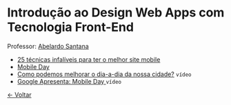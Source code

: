 # Introdução ao Design Web Apps com Tecnologia Front-End

Professor: [Abelardo Santana](http://abelardosantana.com/)

- [25 técnicas infalíveis para ter o melhor site mobile](https://www.thinkwithgoogle.com/intl/pt-br/research-studies/25-tecnicas-site-mobile.html)
- [Mobile Day](https://www.thinkwithgoogle.com/intl/pt-br/collections/mobile-day.html)
- [Como podemos melhorar o dia-a-dia da nossa cidade?](http://www.redbull.com/br/pt/music/stories/1331762613695/como-podemos-melhorar-o-dia-a-dia-da-nossa-cidade) `vídeo`
- [Google Apresenta: Mobile Day ](https://www.youtube.com/watch?v=19n9u5fo-zc) `vídeo`

[<- Voltar](../README.md)